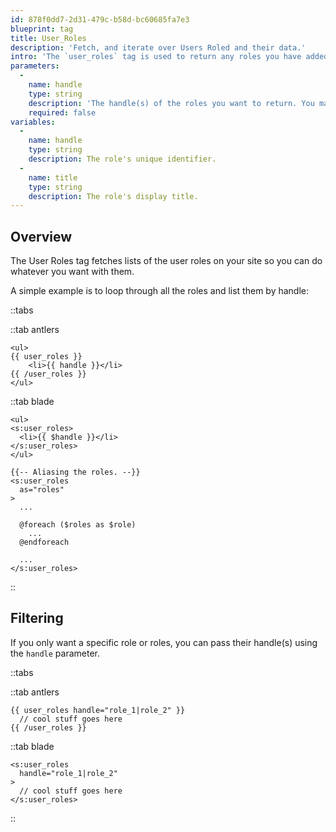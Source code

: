 ```yaml
---
id: 878f0dd7-2d31-479c-b58d-bc60685fa7e3
blueprint: tag
title: User_Roles
description: 'Fetch, and iterate over Users Roled and their data.'
intro: 'The `user_roles` tag is used to return any roles you have added to collate the users on your site.'
parameters:
  -
    name: handle
    type: string
    description: 'The handle(s) of the roles you want to return. You may specify multiple roles by pipe separating them: `{{ user_roles handle="jocks|geeks" }}`.'
    required: false
variables:
  -
    name: handle
    type: string
    description: The role's unique identifier.
  -
    name: title
    type: string
    description: The role's display title.
---
```

## Overview

The User Roles tag fetches lists of the user roles on your site so you can do whatever you want with them.

A simple example is to loop through all the roles and list them by handle:

::tabs

::tab antlers
```antlers
<ul>
{{ user_roles }}
    <li>{{ handle }}</li>
{{ /user_roles }}
</ul>
```
::tab blade
```blade
<ul>
<s:user_roles>
  <li>{{ $handle }}</li>
</s:user_roles>
</ul>

{{-- Aliasing the roles. --}}
<s:user_roles
  as="roles"
>
  ...

  @foreach ($roles as $role)
    ...
  @endforeach

  ...
</s:user_roles>
```
::

## Filtering

If you only want a specific role or roles, you can pass their handle(s) using the `handle` parameter.

::tabs

::tab antlers
```antlers
{{ user_roles handle="role_1|role_2" }}
  // cool stuff goes here
{{ /user_roles }}
```
::tab blade
```blade
<s:user_roles
  handle="role_1|role_2"
>
  // cool stuff goes here
</s:user_roles>
```
::
